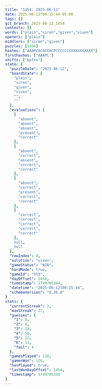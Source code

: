 ```yaml
---
title: "1454: 2025-06-12"
date: 2025-06-12T00:15:44-05:00
tags: []
git_branch: 2025-06-12_1454
contests: []
words: ["plain","siren","given","vixen"]
openers: ["plain"]
middlers: ["siren","given"]
puzzles: [1454]
hashes: ["AAAPCACACCACPCCCCCCCXXXXXXXXXX"]
firsthashes: ["AAAPC"]
shifts: ["bpfnx"]
state: {
  "puzzleDate": "2025-06-12",
  "boardState": [
    "plain",
    "siren",
    "given",
    "vixen",
    "",
    ""
  ],
  "evaluations": [
    [
      "absent",
      "absent",
      "absent",
      "present",
      "correct"
    ],
    [
      "absent",
      "correct",
      "absent",
      "correct",
      "correct"
    ],
    [
      "absent",
      "correct",
      "present",
      "correct",
      "correct"
    ],
    [
      "correct",
      "correct",
      "correct",
      "correct",
      "correct"
    ],
    null,
    null
  ],
  "rowIndex": 4,
  "solution": "vixen",
  "gameStatus": "WIN",
  "hardMode": true,
  "gameId": "919",
  "dayOffset": 1454,
  "timestamp": 1749705344,
  "datetime": "2025-06-12T00:15:44",
  "schemaVersion": "0.36.0"
}
stats: {
  "currentStreak": 1,
  "maxStreak": 37,
  "guesses": {
    "1": 0,
    "2": 4,
    "3": 28,
    "4": 56,
    "5": 27,
    "6": 11,
    "fail": 4
  },
  "gamesPlayed": 130,
  "gamesWon": 126,
  "hasPlayed": true,
  "lastWonDayOffset": 1454,
  "timestamp": 1749705344
}
---
```

<!-- more -->
